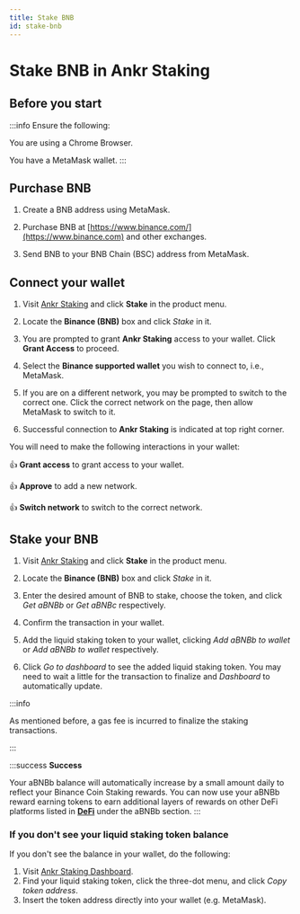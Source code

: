 ```yaml
---
title: Stake BNB
id: stake-bnb
---
```


# Stake BNB in Ankr Staking

## Before you start

:::info Ensure the following:

You are using a Chrome Browser.

You have a MetaMask wallet.
:::

## Purchase BNB

1. Create a BNB address using MetaMask.

2. Purchase BNB at [https://www.binance.com/](https://www.binance.com) and other exchanges.

3. Send BNB to your BNB Chain (BSC) address from MetaMask.

## Connect your wallet

1. Visit [Ankr Staking](https://www.ankr.com/staking/) and click **Stake** in the product menu.

2. Locate the **Binance (BNB)** box and click *Stake* in it.

3. You are prompted to grant **Ankr Staking** access to your wallet. Click **Grant Access** to proceed.

4. Select the **Binance supported wallet** you wish to connect to, i.e., MetaMask.

5. If you are on a different network, you may be prompted to switch to the correct one. Click the correct network on the page, then allow MetaMask to switch to it.

6. Successful connection to **Ankr Staking** is indicated at top right corner.

You will need to make the following interactions in your wallet:

:thumbsup: **Grant access** to grant access to your wallet.

:thumbsup: **Approve** to add a new network.

:thumbsup: **Switch network** to switch to the correсt network.

## Stake your BNB

1. Visit [Ankr Staking](https://www.ankr.com/staking/) and click **Stake** in the product menu. 

2. Locate the **Binance (BNB)** box and click *Stake* in it.

3. Enter the desired amount of BNB to stake, choose the token, and click *Get aBNBb* or *Get aBNBc* respectively.

4. Confirm the transaction in your wallet.

5. Add the liquid staking token to your wallet, clicking *Add aBNBb to wallet* or *Add aBNBb to wallet* respectively.

6. Click *Go to dashboard* to see the added liquid staking token. You may need to wait a little for the transaction to finalize and *Dashboard* to automatically update. 

:::info

As mentioned before, a gas fee is incurred to finalize the staking transactions.

:::

:::success
**Success**

Your aBNBb balance will automatically increase by a small amount daily to reflect your Binance Coin Staking rewards. 
You can now use your aBNBb reward earning tokens to earn additional layers of rewards on other DeFi platforms listed in [**DeFi**](https://ankr.com/staking/defi/) under the aBNBb section.
:::

### If you don't see your liquid staking token balance

If you don't see the balance in your wallet, do the following:

1. Visit [Ankr Staking Dashboard](https://www.ankr.com/staking/dashboard).
2. Find your liquid staking token, click the three-dot menu, and click *Copy token address*.
3. Insert the token address directly into your wallet (e.g. MetaMask).
